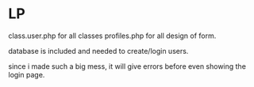 # LP
class.user.php for all classes
profiles.php for all design of form.

database is included and needed to create/login users.

since i made such a big mess, it will give errors before even showing the login page.
